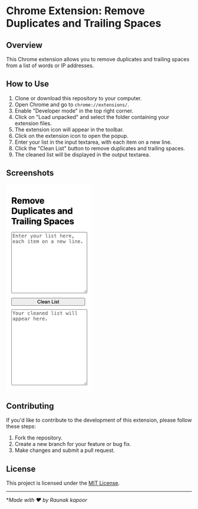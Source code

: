 # Chrome Extension: Remove Duplicates and Trailing Spaces

## Overview
This Chrome extension allows you to remove duplicates and trailing spaces from a list of words or IP addresses.

## How to Use
1. Clone or download this repository to your computer.
2. Open Chrome and go to `chrome://extensions/`.
3. Enable "Developer mode" in the top right corner.
4. Click on "Load unpacked" and select the folder containing your extension files.
5. The extension icon will appear in the toolbar.
6. Click on the extension icon to open the popup.
7. Enter your list in the input textarea, with each item on a new line.
8. Click the "Clean List" button to remove duplicates and trailing spaces.
9. The cleaned list will be displayed in the output textarea.

## Screenshots
![Popup Screenshot](popup.png)

## Contributing
If you'd like to contribute to the development of this extension, please follow these steps:
1. Fork the repository.
2. Create a new branch for your feature or bug fix.
3. Make changes and submit a pull request.

## License
This project is licensed under the [MIT License](LICENSE).

---

**Made with ❤️ by Raunak kapoor*
